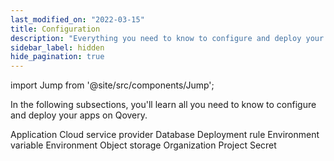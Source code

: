 ```yaml
---
last_modified_on: "2022-03-15"
title: Configuration
description: "Everything you need to know to configure and deploy your applications on Qovery"
sidebar_label: hidden
hide_pagination: true
---
```


import Jump from '@site/src/components/Jump';

In the following subsections, you'll learn all you need to know to configure and deploy your apps on Qovery.

<Jump to="/docs/using-qovery/configuration/application/">Application</Jump>
<Jump to="/docs/using-qovery/configuration/cloud-service-provider/">Cloud service provider</Jump>
<Jump to="/docs/using-qovery/configuration/database/">Database</Jump>
<Jump to="/docs/using-qovery/configuration/deployment-rule/">Deployment rule</Jump>
<Jump to="/docs/using-qovery/configuration/environment-variable/">Environment variable</Jump>
<Jump to="/docs/using-qovery/configuration/environment/">Environment</Jump>
<Jump to="/docs/using-qovery/configuration/object-storage/">Object storage</Jump>
<Jump to="/docs/using-qovery/configuration/organization/">Organization</Jump>
<Jump to="/docs/using-qovery/configuration/project/">Project</Jump>
<Jump to="/docs/using-qovery/configuration/secret/">Secret</Jump>



